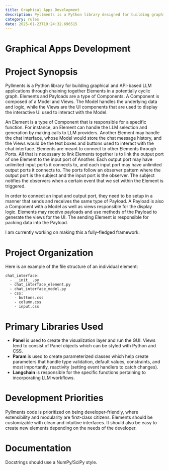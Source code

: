 ```yaml
---
title: Graphical Apps Development
description: Pyllments is a Python library designed for building graphical and API-based LLM applications by chaining together Elements in a potentially cyclic graph. It emphasizes modularity, extensibility, and developer-friendly interfaces.
category: rules
date: 2025-01-23T19:24:32.696515
---
```



# Graphical Apps Development

# Project Synopsis

Pyllments is a Python library for building graphical and API-based LLM applications through chaining together Elements in a potentially cyclic graph. Elements and Payloads are a type of Components. A Component is composed of a Model and Views. The Model handles the underlying data and logic, while the Views are the UI components that are used to display the interactive UI used to interact with the Model.

An Element is a type of Component that is responsible for a specific function. For instance, an Element can handle the LLM selection and generation by making calls to LLM providers. Another Element may handle the chat interface, whose Model would store the chat message history, and the Views would be the text boxes and buttons used to interact with the chat interface. Elements are meant to connect to other Elements through Ports. All that is necessary to link Elements together is to link the output port of one Element to the input port of Another. Each output port may have unlimited input ports it connects to, and each input port may have unlimited output ports it connects to. The ports follow an observer pattern where the output port is the subject and the input port is the observer. The subject notifies the observers when a certain event that we set within the Element is triggered.

In order to connect an input and output port, they need to be setup in a manner that sends and receives the same type of Payload. A Payload is also a Component with a Model as well as views responsible for the display logic. Elements may receive payloads and use methods of the Payload to generate the views for the UI. The sending Element is responsible for packing data into the Payload.

I am currently working on making this a fully-fledged framework.

# Project Organization

Here is an example of the file structure of an individual element:

```
chat_interface:
  - __init__.py
  - chat_interface_element.py
  - chat_interface_model.py
  - css:
    - buttons.css
    - column.css
    - input.css
```

# Primary Libraries Used

- **Panel** is used to create the visualization layer and run the GUI. Views tend to consist of Panel objects which can be styled with Python and CSS.
- **Param** is used to create parameterized classes which help create parameters that handle type validation, default values, constraints, and most importantly, reactivity (setting event handlers to catch changes).
- **Langchain** is responsible for the specific functions pertaining to incorporating LLM workflows.

# Development Priorities

Pyllments code is prioritized on being developer-friendly, where extensibility and modularity are first-class citizens. Elements should be customizable with clean and intuitive interfaces. It should also be easy to create new elements depending on the needs of the developer.

# Documentation

Docstrings should use a NumPy/SciPy style.
